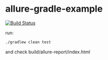 # allure-gradle-example

[![Build Status](https://travis-ci.org/d10xa/allure-gradle-example.svg?branch=master)](https://travis-ci.org/d10xa/allure-gradle-example)

run:

```bash
./gradlew clean test

```

and check build/allure-report/index.html
